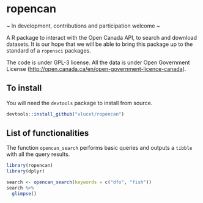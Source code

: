 # ropencan

~ In development, contributions and participation welcome ~

A R package to interact with the Open Canada API, to search and download datasets. It is our hope that we will be able to bring this package up to the standard of a `ropensci` packages. 

The code is under GPL-3 license. 
All the data is under Open Government License (http://open.canada.ca/en/open-government-licence-canada). 

## To install

You will need the `devtools` package to install from source. 

```R
devtools::install_github("vlucet/ropencan")
```

## List of functionalities 

The function `opencan_search` performs basic queries and outputs a `tibble` with all the query results. 

```R
library(ropencan)
library(dplyr)

search <- opencan_search(keywords = c("dfo", "fish"))
search %>%
  glimpse()
```
